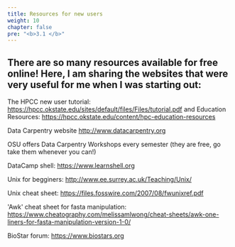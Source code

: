 ```yaml
---
title: Resources for new users
weight: 10
chapter: false
pre: "<b>3.1 </b>"
---
```


## There are so many resources available for free online! Here, I am sharing the websites that were very useful for me when I was starting out:

The HPCC new user tutorial: https://hpcc.okstate.edu/sites/default/files/Files/tutorial.pdf and Education Resources: https://hpcc.okstate.edu/content/hpc-education-resources

Data Carpentry website http://www.datacarpentry.org

OSU offers Data Carpentry Workshops every semester (they are free, go take them whenever you can!)

DataCamp shell: https://www.learnshell.org

Unix for begginers: http://www.ee.surrey.ac.uk/Teaching/Unix/

Unix cheat sheet: https://files.fosswire.com/2007/08/fwunixref.pdf

'Awk' cheat sheet for fasta manipulation: https://www.cheatography.com/melissamlwong/cheat-sheets/awk-one-liners-for-fasta-manipulation-version-1-0/

BioStar forum: https://www.biostars.org